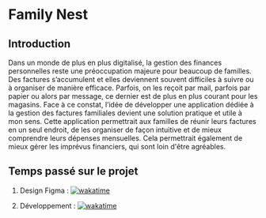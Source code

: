 # Family Nest

## Introduction
Dans un monde de plus en plus digitalisé, la gestion des finances personnelles reste une préoccupation majeure pour beaucoup de familles.
Des factures s’accumulent et elles deviennent souvent difficiles à suivre ou à organiser de manière efficace.
Parfois, on les reçoit par mail, parfois par papier ou alors par message, ce dernier est de plus en plus courant pour les magasins.
Face à ce constat, l’idée de développer une application dédiée à la gestion des factures familiales devient une solution pratique et utile à mon sens.
Cette application permettrait aux familles de réunir leurs factures en un seul endroit, de les organiser de façon intuitive et de mieux comprendre leurs dépenses mensuelles.
Cela permettrait également de mieux gérer les imprévus financiers, qui sont loin d'être agréables.

## Temps passé sur le projet
1. Design Figma :
[![wakatime](https://wakatime.com/badge/user/1670a16f-54ce-43ec-b39d-ee5818d373cc/project/d15e921a-aa07-4fb2-9f63-cd6b424bd719.svg)](https://wakatime.com/badge/user/1670a16f-54ce-43ec-b39d-ee5818d373cc/project/d15e921a-aa07-4fb2-9f63-cd6b424bd719)

2. Développement :
[![wakatime](https://wakatime.com/badge/github/VanMeerbergenRenaud/family-nest.svg)](https://wakatime.com/badge/github/VanMeerbergenRenaud/family-nest)
